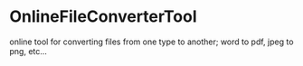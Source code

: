 # OnlineFileConverterTool
online tool for converting files from one type to another; word to pdf, jpeg to png, etc...
